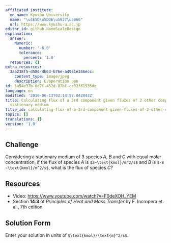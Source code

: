 ```yaml
---
affiliated_institute:
  en_name: Kyushu University
  name: "\u4E5D\u5DDE\u5927\u5B66"
  url: https://www.kyushu-u.ac.jp
editor_id: github.NanoScaleDesign
explanation:
  answer:
    Numeric:
      number: '-6.0'
      tolerance:
        percent: '1.0'
  resources: {}
extra_resources:
  3aa238f5-d586-4b63-b76e-a4931e346ecc:
    content_type: image/jpeg
    description: Evaporation pan
id: 1a54e37b-0d7f-452d-87bf-ce32f61535de
language: en
modified: '2019-06-13T02:14:57.042843Z'
title: Calculating flux of a 3rd component given fluxes of 2 other components in a
  stationary medium
title_id: calculating-flux-of-a-3rd-component-given-fluxes-of-2-other-components-in-a-stationary-medium
topics: []
translations: {}
version: '1.0'
---
```


## Challenge
Considering a stationary medium of 3 species *A*, *B* and *C* with equal molar concentration, if the flux of species *A* is `$2~\text{kmol}/m^2/s$` and *B* is `$-8 ~\text{kmol}/m^2/s$`, what is the flux of species *C*?


## Resources

- Video: https://www.youtube.com/watch?v=F0deXOH_YEM
- Section **14.3** of *Principles of Heat and Mass Transfer* by F. Incropera et. al., 7th edition


## Solution Form
Enter your solution in units of `$\text{kmol}/\text{m}^2/s$`.
